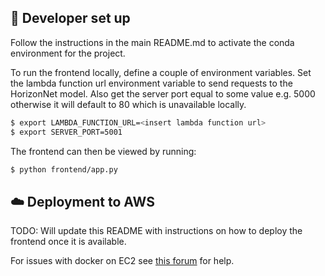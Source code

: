 ## :wrench: Developer set up

Follow the instructions in the main README.md to activate the conda environment for the project.

To run the frontend locally, define a couple of environment variables.
Set the lambda function url environment variable to send requests to the HorizonNet model.
Also get the server port equal to some value e.g. 5000 otherwise it will default to 80 which is unavailable locally.

```bash
$ export LAMBDA_FUNCTION_URL=<insert lambda function url>
$ export SERVER_PORT=5001
```

The frontend can then be viewed by running:

```bash
$ python frontend/app.py
```

## :cloud: Deployment to AWS

TODO: Will update this README with instructions on how to deploy the frontend once it is available.

For issues with docker on EC2 see [this forum](https://forums.docker.com/t/failure-to-start-docker-on-an-amazon-linux-machine/44003/16) for help.
